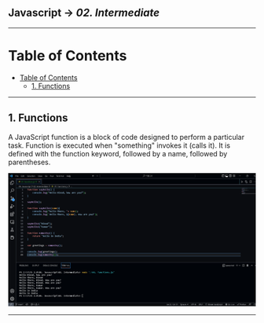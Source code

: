 ## Javascript -> <em>02. Intermediate</em> 

<hr/>

# Table of Contents
- [Table of Contents](#table-of-contents)
  - [1. Functions](#1-functions)

<hr/>

## 1. Functions

A JavaScript function is a block of code designed to perform a particular task. Function is executed when "something" invokes it (calls it). It is defined with the function keyword, followed by a name, followed by parentheses.

![](./00.%20Output/01.%20functions.png)

<hr/>